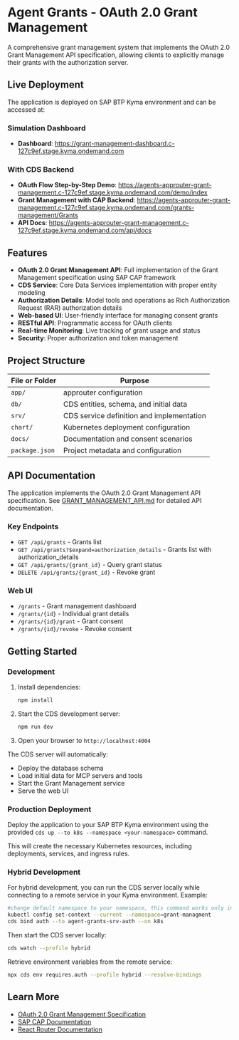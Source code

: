 # Agent Grants - OAuth 2.0 Grant Management

A comprehensive grant management system that implements the OAuth 2.0 Grant
Management API specification, allowing clients to explicitly manage their grants
with the authorization server.

## Live Deployment

The application is deployed on SAP BTP Kyma environment and can be accessed at:

### Simulation Dashboard

- **Dashboard**: https://grant-management-dashboard.c-127c9ef.stage.kyma.ondemand.com

### With CDS Backend

- **OAuth Flow Step-by-Step Demo**: https://agents-approuter-grant-management.c-127c9ef.stage.kyma.ondemand.com/demo/index
- **Grant Management with CAP Backend**: https://agents-approuter-grant-management.c-127c9ef.stage.kyma.ondemand.com/grants-management/Grants
- **API Docs**: https://agents-approuter-grant-management.c-127c9ef.stage.kyma.ondemand.com/api/docs

## Features

- **OAuth 2.0 Grant Management API**: Full implementation of the Grant
  Management specification using SAP CAP framework
- **CDS Service**: Core Data Services implementation with proper entity modeling
- **Authorization Details**: Model tools and operations as Rich Authorization
  Request (RAR) authorization details
- **Web-based UI**: User-friendly interface for managing consent grants
- **RESTful API**: Programmatic access for OAuth clients
- **Real-time Monitoring**: Live tracking of grant usage and status
- **Security**: Proper authorization and token management

## Project Structure

| File or Folder | Purpose                                   |
| -------------- | ----------------------------------------- |
| `app/`         | approuter configuration                   |
| `db/`          | CDS entities, schema, and initial data    |
| `srv/`         | CDS service definition and implementation |
| `chart/`       | Kubernetes deployment configuration       |
| `docs/`        | Documentation and consent scenarios       |
| `package.json` | Project metadata and configuration        |

## API Documentation

The application implements the OAuth 2.0 Grant Management API specification. See
[GRANT_MANAGEMENT_API.md](GRANT_MANAGEMENT_API.md) for detailed API
documentation.

### Key Endpoints

- `GET /api/grants` - Grants list
- `GET /api/grants?$expand=authorization_details` - Grants list with authorization_details
- `GET /api/grants/{grant_id}` - Query grant status
- `DELETE /api/grants/{grant_id}` - Revoke grant

### Web UI

- `/grants` - Grant management dashboard
- `/grants/{id}` - Individual grant details
- `/grants/{id}/grant` - Grant consent
- `/grants/{id}/revoke` - Revoke consent

## Getting Started

### Development

1. Install dependencies:

   ```bash
   npm install
   ```

2. Start the CDS development server:

   ```bash
   npm run dev
   ```

3. Open your browser to `http://localhost:4004`

The CDS server will automatically:

- Deploy the database schema
- Load initial data for MCP servers and tools
- Start the Grant Management service
- Serve the web UI

### Production Deployment

Deploy the application to your SAP BTP Kyma environment using the provided
`cds up --to k8s --namespace <your-namespace>` command.

This will create the necessary Kubernetes resources, including deployments,
services, and ingress rules.

### Hybrid Development

For hybrid development, you can run the CDS server locally while connecting to
a remote service in your Kyma environment.
Example:

```bash
#change default namespace to your namespace, this command works only in default namespace
kubectl config set-context --current --namespace=grant-managment
cds bind auth --to agent-grants-srv-auth --on k8s
```

Then start the CDS server locally:

```bash
cds watch --profile hybrid
```

Retrieve environment variables from the remote service:

```bash
npx cds env requires.auth --profile hybrid --resolve-bindings
```

## Learn More

- [OAuth 2.0 Grant Management Specification](https://tools.ietf.org/html/draft-ietf-oauth-grant-management)
- [SAP CAP Documentation](https://cap.cloud.sap/docs/get-started/)
- [React Router Documentation](https://reactrouter.com/)
